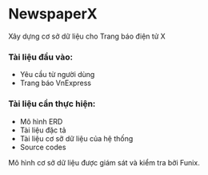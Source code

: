 # NewspaperX
Xây dựng cơ sở dữ liệu cho Trang báo điện tử X
### Tài liệu đầu vào:
- Yêu cầu từ người dùng
- Trang báo VnExpress
### Tài liệu cần thực hiện:
- Mô hình ERD 
- Tài liệu đặc tả
- Tài liệu cơ sỡ dữ liệu của hệ thống
- Source codes

Mô hình cơ sở dữ liệu được giám sát và kiểm tra bởi Funix.
